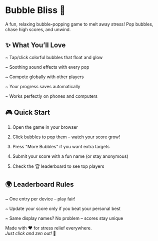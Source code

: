 # Bubble Bliss 🫧  

A fun, relaxing bubble-popping game to melt away stress! Pop bubbles, chase high scores, and unwind.  



## ✨ What You’ll Love  
~ Tap/click colorful bubbles that float and glow

~ Soothing sound effects with every pop

~ Compete globally with other players

~ Your progress saves automatically

~ Works perfectly on phones and computers  



## 🎮 Quick Start  
1. Open the game in your browser
   
2. Click bubbles to pop them – watch your score grow!
   
3. Press "More Bubbles" if you want extra targets
   
4. Submit your score with a fun name (or stay anonymous)
   
5. Check the 🏆 leaderboard to see top players  



## 🌍 Leaderboard Rules  
~ One entry per device – play fair!

~ Update your score only if you beat your personal best

~ Same display names? No problem – scores stay unique  



Made with ❤️ for stress relief everywhere.  
*Just click and zen out!* 🌈
